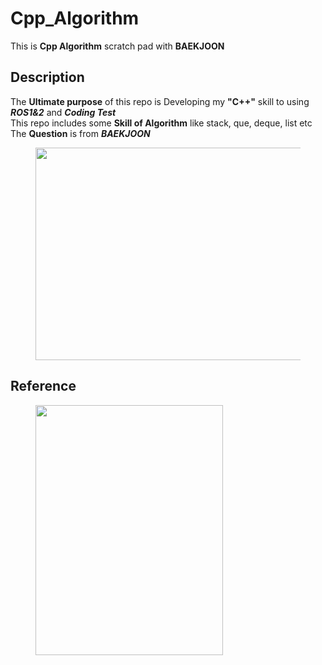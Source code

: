 # Cpp_Algorithm
This is **Cpp Algorithm** scratch pad with **BAEKJOON**   

## Description
The **Ultimate purpose** of this repo is Developing my **"C++"** skill to using ***ROS1&2*** and ***Coding Test***    
This repo includes some **Skill of Algorithm** like stack, que, deque, list etc    
The **Question** is from ***BAEKJOON***
<figure>
    <img src="https://onlinejudgeimages.s3-ap-northeast-1.amazonaws.com/images/boj-og.png" width="717" height="340">
</figure>   

## Reference
<figure>
    <img src="https://thebook.io/img/covers/cover_080239.jpg" width="300" height="400">
</figure>
